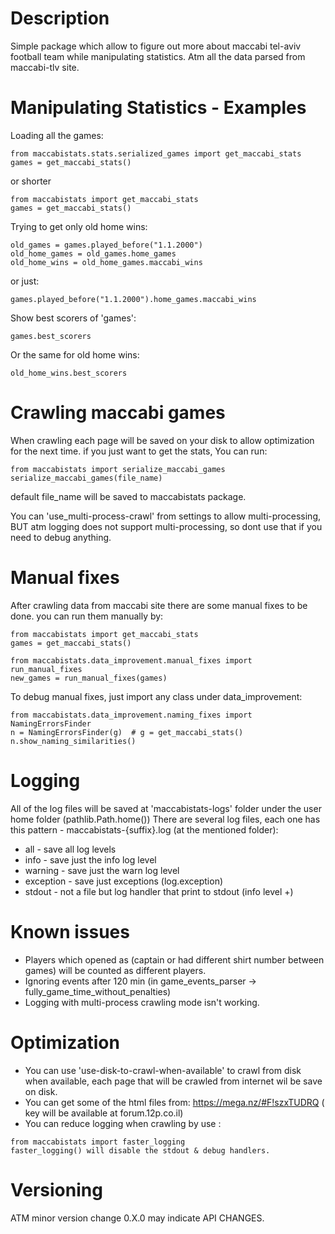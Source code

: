 # Description 

Simple package which allow to figure out more about maccabi tel-aviv football team while manipulating statistics.
Atm all the data parsed from maccabi-tlv site.

# Manipulating Statistics - Examples

Loading all the games:
```
from maccabistats.stats.serialized_games import get_maccabi_stats
games = get_maccabi_stats()
```
or shorter

```
from maccabistats import get_maccabi_stats
games = get_maccabi_stats()
```

Trying to get only old home wins:
```
old_games = games.played_before("1.1.2000")
old_home_games = old_games.home_games
old_home_wins = old_home_games.maccabi_wins
```

or just:
```
games.played_before("1.1.2000").home_games.maccabi_wins
```



Show best scorers of 'games':
```
games.best_scorers
```

Or the same for old home wins:
```
old_home_wins.best_scorers
```

# Crawling maccabi games

When crawling each page will be saved on your disk to allow optimization for the next time.
if you just want to get the stats, You can run:
```
from maccabistats import serialize_maccabi_games
serialize_maccabi_games(file_name)
```
default file_name will be saved to maccabistats package.

You can 'use_multi-process-crawl' from settings to allow multi-processing,
BUT atm logging does not support multi-processing, so dont use that if you need to debug anything.


# Manual fixes

After crawling data from maccabi site there are some manual fixes to be done.
you can run them manually by:
```
from maccabistats import get_maccabi_stats
games = get_maccabi_stats()

from maccabistats.data_improvement.manual_fixes import run_manual_fixes
new_games = run_manual_fixes(games)
```

To debug manual fixes, just import any class under data_improvement:
```
from maccabistats.data_improvement.naming_fixes import NamingErrorsFinder
n = NamingErrorsFinder(g)  # g = get_maccabi_stats()
n.show_naming_similarities()
```


# Logging

All of the log files will be saved at 'maccabistats-logs' folder under the user home folder (pathlib.Path.home())
There are several log files, each one has this pattern - maccabistats-{suffix}.log (at the mentioned folder): 

* all - save all log levels
* info - save just the info log level
* warning - save just the warn log level
* exception - save just exceptions (log.exception)
* stdout - not a file but log handler that print to stdout (info level +) 


# Known issues

* Players which opened as (captain or had different shirt number between games) will be counted as different players.
* Ignoring events after 120 min (in game_events_parser -> fully_game_time_without_penalties)
* Logging with multi-process crawling mode isn't working.


# Optimization 
* You can use 'use-disk-to-crawl-when-available' to crawl from disk when available, each page that will be crawled from internet wil be save on disk. 
* You can get some of the html files from: https://mega.nz/#F!szxTUDRQ ( key will be available at forum.12p.co.il)
* You can reduce logging when crawling by use :
```
from maccabistats import faster_logging
faster_logging() will disable the stdout & debug handlers.
```
 
 
# Versioning
ATM minor version change 0.X.0 may indicate API CHANGES.
 